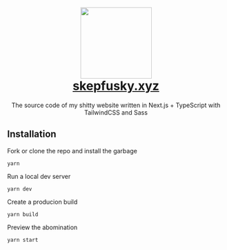 <h1 align="center">
  <img src="https://user-images.githubusercontent.com/94678583/169239867-282eadb0-dd3e-4af6-b071-3a1ea94c34ee.png" width="165">
  <br>
  <a href="https://skepfusky.xyz">skepfusky.xyz</a>
</h1>

<p align="center">
The source code of my shitty website written in Next.js + TypeScript with TailwindCSS and Sass
</p>

## Installation

Fork or clone the repo and install the garbage

```console
yarn
```

Run a local dev server

```console
yarn dev
```

Create a producion build

```console
yarn build
```

Preview the abomination

```console
yarn start
```
